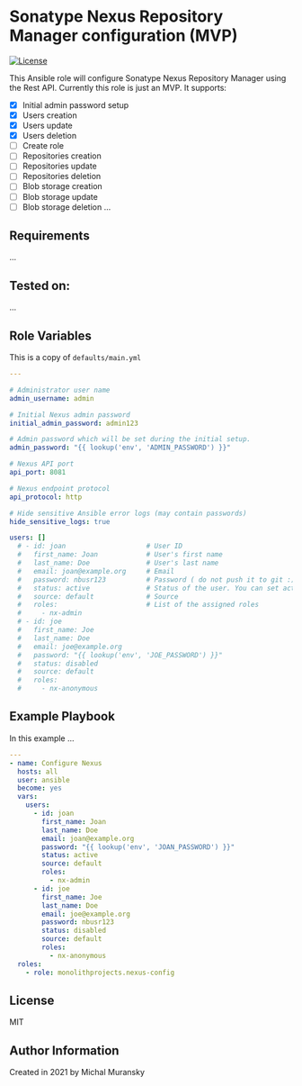 # Sonatype Nexus Repository Manager configuration (MVP)

<!-- [![awesome-runners](https://img.shields.io/badge/listed%20on-awesome--runners-blue.svg)](https://github.com/jonico/awesome-runners)
[![Galaxy Quality](https://img.shields.io/ansible/quality/47375?style=flat&logo=ansible)](https://galaxy.ansible.com/monolithprojects/github_actions_runner)
[![Role version](https://img.shields.io/github/v/release/MonolithProjects/asnible-nexus-config)](https://galaxy.ansible.com/monolithprojects/github_actions_runner)
[![Role downloads](https://img.shields.io/ansible/role/d/47375)](https://galaxy.ansible.com/monolithprojects/github_actions_runner)
[![GitHub Actions](https://github.com/MonolithProjects/asnible-nexus-config/workflows/molecule%20test/badge.svg?branch=master)](https://github.com/MonolithProjects/asnible-nexus-config/actions) -->
[![License](https://img.shields.io/github/license/MonolithProjects/asnible-nexus-config)](https://github.com/MonolithProjects/asnible-nexus-config/blob/main/LICENSE)

This Ansible role will configure Sonatype Nexus Repository Manager using the Rest API.
Currently this role is just an MVP. It supports:

- [x] Initial admin password setup
- [x] Users creation
- [x] Users update
- [x] Users deletion
- [ ] Create role
- [ ] Repositories creation
- [ ] Repositories update
- [ ] Repositories deletion
- [ ] Blob storage creation
- [ ] Blob storage update
- [ ] Blob storage deletion
...

## Requirements

...

## Tested on:

...

## Role Variables

This is a copy of `defaults/main.yml`

```yaml
---

# Administrator user name
admin_username: admin

# Initial Nexus admin password
initial_admin_password: admin123

# Admin password which will be set during the initial setup.
admin_password: "{{ lookup('env', 'ADMIN_PASSWORD') }}"

# Nexus API port
api_port: 8081

# Nexus endpoint protocol
api_protocol: http

# Hide sensitive Ansible error logs (may contain passwords)
hide_sensitive_logs: true

users: []
  # - id: joan                    # User ID
  #   first_name: Joan            # User's first name
  #   last_name: Doe              # User's last name
  #   email: joan@example.org     # Email
  #   password: nbusr123          # Password ( do not push it to git :) )
  #   status: active              # Status of the user. You can set active/disabled or deleted to delete the user.
  #   source: default             # Source
  #   roles:                      # List of the assigned roles
  #     - nx-admin
  # - id: joe
  #   first_name: Joe
  #   last_name: Doe
  #   email: joe@example.org
  #   password: "{{ lookup('env', 'JOE_PASSWORD') }}"
  #   status: disabled
  #   source: default
  #   roles:
  #     - nx-anonymous
```

## Example Playbook

In this example ...

```yaml
---
- name: Configure Nexus
  hosts: all
  user: ansible
  become: yes
  vars:
    users:
      - id: joan
        first_name: Joan
        last_name: Doe
        email: joan@example.org
        password: "{{ lookup('env', 'JOAN_PASSWORD') }}"
        status: active
        source: default
        roles:
          - nx-admin
      - id: joe
        first_name: Joe
        last_name: Doe
        email: joe@example.org
        password: nbusr123
        status: disabled
        source: default
        roles:
          - nx-anonymous
  roles:
    - role: monolithprojects.nexus-config
```

## License

MIT

## Author Information

Created in 2021 by Michal Muransky
